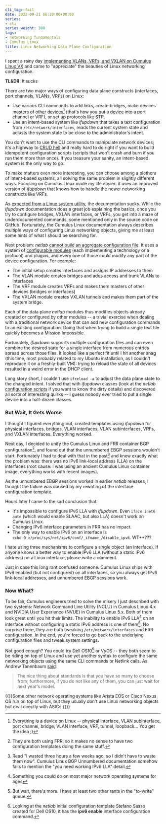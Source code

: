 ```yaml
---
cli_tag: fail
date: 2022-09-21 06:20:00+00:00
series:
- cli
series_weight: 300
tags:
- networking fundamentals
- Cumulus Linux
title: Linux Networking Data Plane Configuration
---
```

I spent a rainy day [implementing VLANs, VRFs, and VXLAN on Cumulus Linux VX](/2022/09/netlab-1-3-1.html) and came to "appreciate" the beauties of Linux networking configuration.

**TL&DR**: It sucks

There are two major ways of configuring data plane constructs (interfaces, port channels, VLANs, VRFs) on Linux:
<!--more-->
* Use various CLI commands to add links, create bridges, make devices masters of other devices[^DEV] (that's how you put a device into a port channel or VRF), or set up protocols like STP.
* Use an intent-based system like _ifupdown_ that takes a text configuration from `/etc/network/interfaces`, reads the current system state and adjusts the system state to be close to the administrator's intent.

[^DEV]: Everything is a device on Linux -- physical interface, VLAN subinterface,  port channel, bridge, VLAN interface, VRF, tunnel, loopback... You get the idea ;)

You don't want to use the CLI commands to manipulate network devices; it's a highway to [CRUD hell](/2018/09/infrastructure-as-code-netconf-and-rest.html#crud-hell) and really hard to do right if you want to build idempotent configuration scripts (scripts that won't crash and burn if you run them more than once). If you treasure your sanity, an intent-based system is the only way to go.

To make matters even more interesting, you can choose among a plethora of intent-based systems, all solving the same problem in slightly different ways. Focusing on Cumulus Linux made my life easier: it uses an improved version of *[ifupdown](https://manpages.ubuntu.com/manpages/bionic/man5/interfaces.5.html)* that knows how to handle the newer networking constructs like VRFs.

As [expected from a Linux system utility](/2020/09/grasping-linux-networking.html), the documentation sucks. While the _ifupdown_ documentation does a great job explaining the basics, once you try to configure bridges, VXLAN interfaces, or VRFs, you get into a maze of underdocumented commands, some mentioned only in the source code on GitHub. Fortunately, the Cumulus Linux documentation always describes multiple ways of configuring Linux networking objects, giving me at least some hints of what I should be searching for.

Next problem: _netlab_ [cannot build an aggregate configuration file](/2020/12/ansible-config-sections.html). It uses a system of [configurable modules](https://netlab.tools/module-reference/) (each implementing a technology or a protocol) and plugins, and every one of those could modify any part of the device configuration. For example:

* The initial setup creates interfaces and assigns IP addresses to them
* The VLAN module creates bridges and adds access and trunk VLANs to interfaces
* The VRF module creates VRFs and makes them masters of other devices (bridges or interfaces)
* The VXLAN module creates VXLAN tunnels and makes them part of the system bridge.

Each of the data plane *netlab* modules thus modifies objects already created or configured by other modules -- a trivial exercise when dealing with a traditional network device that can add new configuration commands to an existing configuration. Doing that when trying to build a single text file quickly becomes a Mission Impossible.

Fortunately, *ifupdown* supports multiple configuration files and can even combine the desired state for a single interface from numerous entries spread across those files. It looked like a perfect fit until I hit another snag (this time, most probably related to my Ubuntu installation, as I couldn't reproduce it on a freshly-built VM): trying to reload the state of all devices resulted in a weird error in the DHCP client.

Long story short, I couldn't use `ifreload -a` to adjust the data plane state to the changed intent. I solved that with *ifupdown* classes (look at the *netlab* [configuration scripts](https://github.com/ipspace/netlab/tree/dev/netsim/ansible/templates) if you want to know the dirty details) and discovered all sorts of interesting quirks -- I guess nobody ever tried to put a single device into a half-dozen classes.

### But Wait, It Gets Worse

I thought I figured everything out, created templates using *ifupdown* for physical interfaces, bridges, VLAN interfaces, VLAN subinterfaces, VRFs, and VXLAN interfaces. Everything worked.

Next day, I decided to unify the Cumulus Linux and FRR container BGP configuration[^FRBGP], and found out that the unnumbered EBGP sessions wouldn't start. Fortunately I had to deal with that in the past[^WH1] and knew exactly what the problem was: there was no IPv6 link-local address (LLA) on the interfaces (root cause: I was using an ancient Cumulus Linux container image, everything works with recent images).

As the unnumbered EBGP sessions worked in earlier *netlab* releases, I thought the failure was caused by my rewriting of the interface configuration template.

Hours later I came to the sad conclusion that:

* It's impossible to configure IPv6 LLA with *ifupdown*. Even `iface inet6 auto`  (which would enable SLAAC, but also LLA) doesn't work on Cumulus Linux.
* Changing IPv6 interface parameters in FRR has no impact.
* The only way to enable IPv6 on an interface is \
  `echo 0 >/proc/sys/net/ipv6/conf/_ifname_/disable_ipv6`. WT\*\*???

I hate using three mechanisms to configure a single object (an interface). If anyone knows a better way to enable IPv6 LLA (without a static IPv6 address) on a Linux interface, please write a comment.

Just in case this long rant confused someone: Cumulus Linux ships with IPv6 enabled (but not configured) on all interfaces, so you always get IPv6 link-local addresses, and unnumbered EBGP sessions work.

[^WH1]: Read "I wasted three hours a few weeks ago, so I didn't have to waste them now". Cumulus Linux BGP Unnumbered documentation somehow fails to mention the "you need working IPv6 LLA" detail.

[^FRBGP]: They are both using FRR, so it makes no sense to have two configuration templates doing the same stuff.

### Now What?

To be fair, Cumulus engineers tried to solve the misery I just described with two systems: Network Command Line Utility (NCLU) in Cumulus Linux 4.x and NVIDIA User Experience (NVUE) in Cumulus Linux 5.x. Both of them look great until you hit their limits. The inability to enable IPv6 LLA[^LLAON] on an interface without configuring a static IPv6 address is one of them[^WTM]. No surprise there, they are both tweaking `/etc/network/interfaces` and FRR configuration. In the end, you're forced to go back to the underlying configuration files and tweak system settings.

[^LLAON]: Something you could do on most major network operating systems for ages

[^WTM]: But wait, there's more. I have at least two other rants in the "to-write" queue.

Not good enough? You could try Dell OS10[^LLADell] or VyOS -- they both seem to be riding on top of Linux and use yet another syntax to configure the same networking objects using the same CLI commands or Netlink calls. As Andrew Tanenbaum [said](https://wiki.c2.com/?AndrewTanenbaum):

[^LLADell]: Looking at the *netlab* initial configuration template Stefano Sasso created for Dell OS10, it has the **ipv6 enable** interface configuration command.

> The nice thing about standards is that you have so many to choose from; furthermore, if you do not like any of them, you can just wait for next year's model.

{{<note>}}Some other network operating systems like Arista EOS or Cisco Nexus OS run on top of Linux, but they usually don't use Linux networking objects but deal directly with ASICs.{{</note>}}


